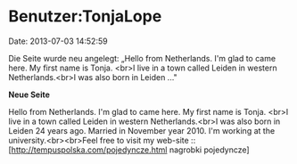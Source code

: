 Benutzer:TonjaLope
==================

Date: 2013-07-03 14:52:59

Die Seite wurde neu angelegt: „Hello from Netherlands. I\'m glad to came
here. My first name is Tonja. \<br\>I live in a town called Leiden in
western Netherlands.\<br\>I was also born in Leiden ..."

**Neue Seite**

<div>

Hello from Netherlands. I\'m glad to came here. My first name is Tonja.
\<br\>I live in a town called Leiden in western Netherlands.\<br\>I was
also born in Leiden 24 years ago. Married in November year 2010. I\'m
working at the university.\<br\>\<br\>Feel free to visit my web-site ::
\[http://tempuspolska.com/pojedyncze.html nagrobki pojedyncze\]

</div>
